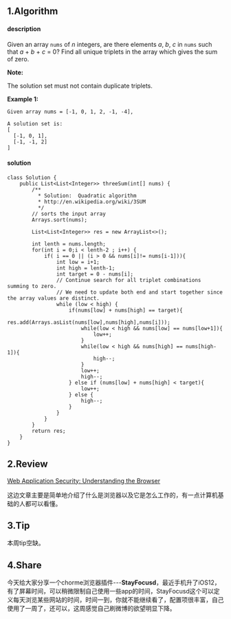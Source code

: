 ## 1.Algorithm

#### description

Given an array `nums` of *n* integers, are there elements *a*, *b*, *c* in `nums` such that *a* + *b* + *c* = 0? Find all unique triplets in the array which gives the sum of zero.

**Note:**

The solution set must not contain duplicate triplets.

**Example 1:**

```
Given array nums = [-1, 0, 1, 2, -1, -4],

A solution set is:
[
  [-1, 0, 1],
  [-1, -1, 2]
]
```





#### solution

```
class Solution {
    public List<List<Integer>> threeSum(int[] nums) {
        /** 
          * Solution:  Quadratic algorithm
          * http://en.wikipedia.org/wiki/3SUM
          */
        // sorts the input array
        Arrays.sort(nums);

        List<List<Integer>> res = new ArrayList<>();

        int lenth = nums.length;
        for(int i = 0;i < lenth-2 ; i++) {
            if( i == 0 || (i > 0 && nums[i]!= nums[i-1])){
                int low = i+1;
                int high = lenth-1;
                int target = 0 - nums[i];
                // Continue search for all triplet combinations summing to zero.
                // We need to update both end and start together since the array values are distinct.
                while (low < high) {
                    if(nums[low] + nums[high] == target){
                        res.add(Arrays.asList(nums[low],nums[high],nums[i]));
                        while(low < high && nums[low] == nums[low+1]){
                            low++;
                        }
                        while(low < high && nums[high] == nums[high-1]){
                            high--;
                        }
                        low++;
                        high--;
                    } else if (nums[low] + nums[high] < target){
                        low++;
                    } else {
                        high--;
                    }
                }
            }
        }
        return res;
    }
}
```



## 2.Review

[Web Application Security: Understanding the Browser](https://medium.freecodecamp.org/web-application-security-understanding-the-browser-5305ed2f1dac)

这边文章主要是简单地介绍了什么是浏览器以及它是怎么工作的，有一点计算机基础的人都可以看懂。



## 3.Tip

本周tip空缺。



## 4.Share

今天给大家分享一个chorme浏览器插件---**StayFocusd**，最近手机升了iOS12，有了屏幕时间，可以稍微限制自己使用一些app的时间，StayFocusd这个可以定义每天浏览某些网站的时间，时间一到，你就不能继续看了，配置项很丰富，自己使用了一周了，还可以，这周感觉自己刷微博的欲望明显下降。